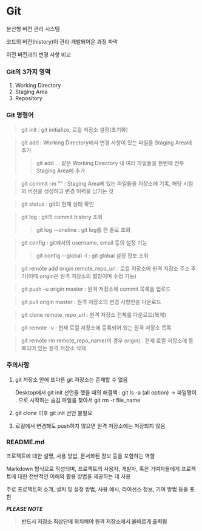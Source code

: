 # Git
분산형 버전 관리 시스템

코드의 버전(history)이 관리·개발되어온 과정 파악

이전 버전과의 변경 사항 비교

### Git의 3가지 영역
1. Working Directory 
2. Staging Area
3. Repository

### Git 명령어
> git init : git initialize, 로컬 저장소 설정(초기화)

> git add : Working Directory에서 변경 사항이 있는 파일을 Staging Area에 추가
  >> git add . : 같은 Working Directory 내 여러 파일들을 한번에 전부 Staging Area에 추가

> git commit -m "" : Staging Area에 있는 파일들을 저장소에 기록, 해당 시점의 버전을 생성하고 변경 이력을 남기는 것

> git status : git의 현재 상태 확인

> git log : git의 commit history 조회
  >> git log --oneline : git log를 한 줄로 조회

> git config : git에서의 username, email 등의 설정 기능
  >> git config --global -l : git global 설정 정보 조회

> git remote add origin remote_repo_url : 로컬 저장소에 원격 저장소 주소 추가(이때 origin은 원격 저장소의 별칭이며 수정 가능)

> git push -u origin master : 원격 저장소에 commit 목록을 업로드 

> git pull origin master : 원격 저장소의 변경 사항만을 다운로드

> git clone remote_repo_url : 원격 저장소 전체를 다운로드(복제)

> git remote -v : 현재 로컬 저장소에 등록되어 있는 원격 저장소 목록

> git remote rm remote_repo_name(이 경우 origin) : 현재 로컬 저장소에 등록되어 있는 원격 저장소 삭제

### 주의사항
1. git 저장소 안에 또다른 git 저장소는 존재할 수 없음
   
   Desktop에서 git init 선언을 했을 때의 해결책 : git ls -a (all option) → 파일명이 . 으로 시작하는 숨김 파일을 찾아서 git rm -r file_name
2. git clone 이후 git init 선언 불필요
3. 로컬에서 변경해도 push하지 않으면 원격 저장소에는 저장되지 않음

### README.md
프로젝트에 대한 설명, 사용 방법, 문서화된 정보 등을 포함하는 역할

Markdown 형식으로 작성되며, 프로젝트의 사용자, 개발자, 혹은 기여자들에게 프로젝트에 대한 전반적인 이해와 활용 방법을 제공하는 데 사용

주로 프로젝트의 소개, 설치 및 설정 방법, 사용 예시, 라이선스 정보, 기여 방법 등을 포함  

***PLEASE NOTE***
> **반드시 저장소 최상단에 위치해야 원격 저장소에서 올바르게 출력됨**